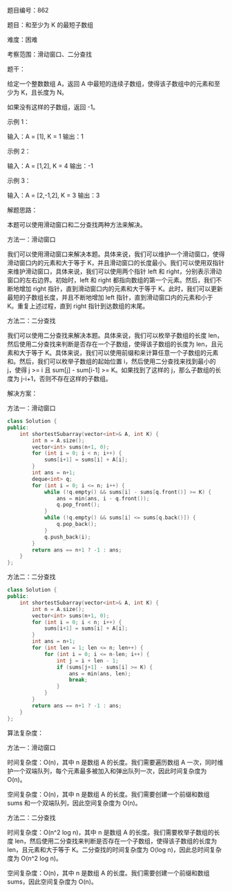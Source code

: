 题目编号：862

题目：和至少为 K 的最短子数组

难度：困难

考察范围：滑动窗口、二分查找

题干：

给定一个整数数组 A，返回 A 中最短的连续子数组，使得该子数组中的元素和至少为 K，且长度为 N。

如果没有这样的子数组，返回 -1。

示例 1：

输入：A = [1], K = 1
输出：1

示例 2：

输入：A = [1,2], K = 4
输出：-1

示例 3：

输入：A = [2,-1,2], K = 3
输出：3

解题思路：

本题可以使用滑动窗口和二分查找两种方法来解决。

方法一：滑动窗口

我们可以使用滑动窗口来解决本题。具体来说，我们可以维护一个滑动窗口，使得滑动窗口内的元素和大于等于 K，并且滑动窗口的长度最小。我们可以使用双指针来维护滑动窗口，具体来说，我们可以使用两个指针 left 和 right，分别表示滑动窗口的左右边界。初始时，left 和 right 都指向数组的第一个元素。然后，我们不断地增加 right 指针，直到滑动窗口内的元素和大于等于 K。此时，我们可以更新最短的子数组长度，并且不断地增加 left 指针，直到滑动窗口内的元素和小于 K。重复上述过程，直到 right 指针到达数组的末尾。

方法二：二分查找

我们可以使用二分查找来解决本题。具体来说，我们可以枚举子数组的长度 len，然后使用二分查找来判断是否存在一个子数组，使得该子数组的长度为 len，且元素和大于等于 K。具体来说，我们可以使用前缀和来计算任意一个子数组的元素和。然后，我们可以枚举子数组的起始位置 i，然后使用二分查找来找到最小的 j，使得 j >= i 且 sum[j] - sum[i-1] >= K。如果找到了这样的 j，那么子数组的长度为 j-i+1，否则不存在这样的子数组。

解决方案：

方法一：滑动窗口

```cpp
class Solution {
public:
    int shortestSubarray(vector<int>& A, int K) {
        int n = A.size();
        vector<int> sums(n+1, 0);
        for (int i = 0; i < n; i++) {
            sums[i+1] = sums[i] + A[i];
        }
        int ans = n+1;
        deque<int> q;
        for (int i = 0; i <= n; i++) {
            while (!q.empty() && sums[i] - sums[q.front()] >= K) {
                ans = min(ans, i - q.front());
                q.pop_front();
            }
            while (!q.empty() && sums[i] <= sums[q.back()]) {
                q.pop_back();
            }
            q.push_back(i);
        }
        return ans == n+1 ? -1 : ans;
    }
};
```

方法二：二分查找

```cpp
class Solution {
public:
    int shortestSubarray(vector<int>& A, int K) {
        int n = A.size();
        vector<int> sums(n+1, 0);
        for (int i = 0; i < n; i++) {
            sums[i+1] = sums[i] + A[i];
        }
        int ans = n+1;
        for (int len = 1; len <= n; len++) {
            for (int i = 0; i <= n-len; i++) {
                int j = i + len - 1;
                if (sums[j+1] - sums[i] >= K) {
                    ans = min(ans, len);
                    break;
                }
            }
        }
        return ans == n+1 ? -1 : ans;
    }
};
```

算法复杂度：

方法一：滑动窗口

时间复杂度：O(n)，其中 n 是数组 A 的长度。我们需要遍历数组 A 一次，同时维护一个双端队列，每个元素最多被加入和弹出队列一次，因此时间复杂度为 O(n)。

空间复杂度：O(n)，其中 n 是数组 A 的长度。我们需要创建一个前缀和数组 sums 和一个双端队列，因此空间复杂度为 O(n)。

方法二：二分查找

时间复杂度：O(n^2 log n)，其中 n 是数组 A 的长度。我们需要枚举子数组的长度 len，然后使用二分查找来判断是否存在一个子数组，使得该子数组的长度为 len，且元素和大于等于 K。二分查找的时间复杂度为 O(log n)，因此总时间复杂度为 O(n^2 log n)。

空间复杂度：O(n)，其中 n 是数组 A 的长度。我们需要创建一个前缀和数组 sums，因此空间复杂度为 O(n)。